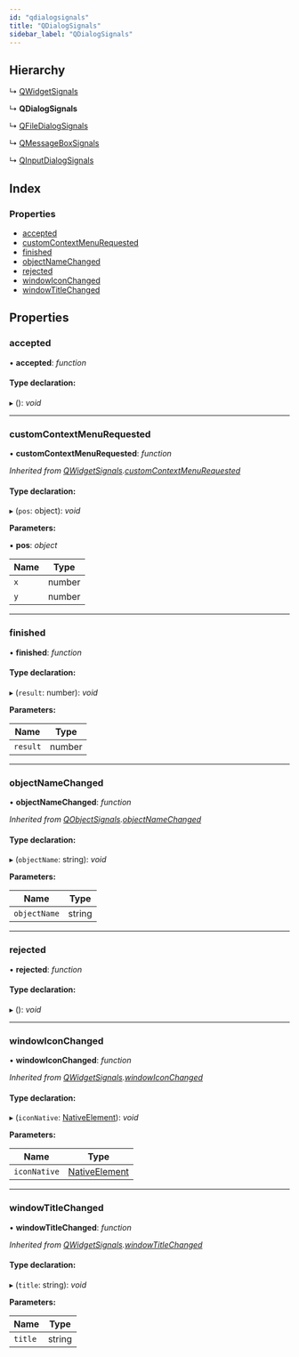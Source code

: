 ```yaml
---
id: "qdialogsignals"
title: "QDialogSignals"
sidebar_label: "QDialogSignals"
---
```


## Hierarchy

  ↳ [QWidgetSignals](qwidgetsignals.md)

  ↳ **QDialogSignals**

  ↳ [QFileDialogSignals](qfiledialogsignals.md)

  ↳ [QMessageBoxSignals](qmessageboxsignals.md)

  ↳ [QInputDialogSignals](qinputdialogsignals.md)

## Index

### Properties

* [accepted](qdialogsignals.md#accepted)
* [customContextMenuRequested](qdialogsignals.md#customcontextmenurequested)
* [finished](qdialogsignals.md#finished)
* [objectNameChanged](qdialogsignals.md#objectnamechanged)
* [rejected](qdialogsignals.md#rejected)
* [windowIconChanged](qdialogsignals.md#windowiconchanged)
* [windowTitleChanged](qdialogsignals.md#windowtitlechanged)

## Properties

###  accepted

• **accepted**: *function*

#### Type declaration:

▸ (): *void*

___

###  customContextMenuRequested

• **customContextMenuRequested**: *function*

*Inherited from [QWidgetSignals](qwidgetsignals.md).[customContextMenuRequested](qwidgetsignals.md#customcontextmenurequested)*

#### Type declaration:

▸ (`pos`: object): *void*

**Parameters:**

▪ **pos**: *object*

Name | Type |
------ | ------ |
`x` | number |
`y` | number |

___

###  finished

• **finished**: *function*

#### Type declaration:

▸ (`result`: number): *void*

**Parameters:**

Name | Type |
------ | ------ |
`result` | number |

___

###  objectNameChanged

• **objectNameChanged**: *function*

*Inherited from [QObjectSignals](qobjectsignals.md).[objectNameChanged](qobjectsignals.md#objectnamechanged)*

#### Type declaration:

▸ (`objectName`: string): *void*

**Parameters:**

Name | Type |
------ | ------ |
`objectName` | string |

___

###  rejected

• **rejected**: *function*

#### Type declaration:

▸ (): *void*

___

###  windowIconChanged

• **windowIconChanged**: *function*

*Inherited from [QWidgetSignals](qwidgetsignals.md).[windowIconChanged](qwidgetsignals.md#windowiconchanged)*

#### Type declaration:

▸ (`iconNative`: [NativeElement](../globals.md#nativeelement)): *void*

**Parameters:**

Name | Type |
------ | ------ |
`iconNative` | [NativeElement](../globals.md#nativeelement) |

___

###  windowTitleChanged

• **windowTitleChanged**: *function*

*Inherited from [QWidgetSignals](qwidgetsignals.md).[windowTitleChanged](qwidgetsignals.md#windowtitlechanged)*

#### Type declaration:

▸ (`title`: string): *void*

**Parameters:**

Name | Type |
------ | ------ |
`title` | string |
